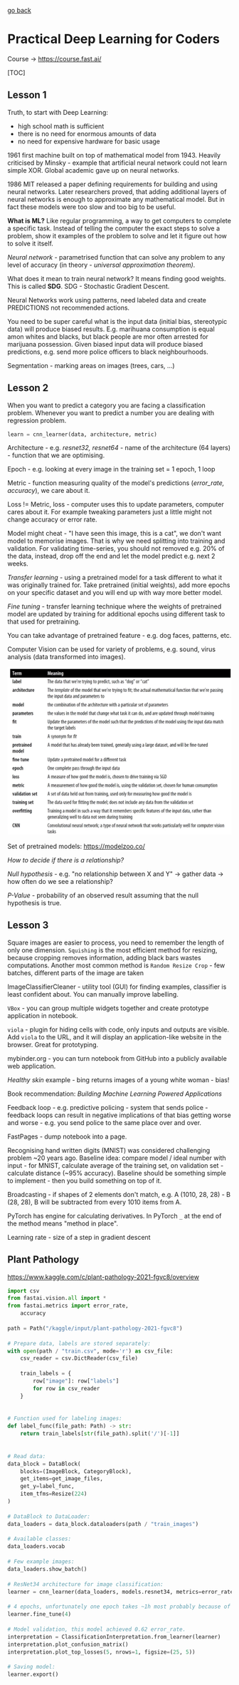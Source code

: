 [go back](https://github.com/pkardas/learning)

# Practical Deep Learning for Coders

Course -> https://course.fast.ai/

[TOC]

## Lesson 1

Truth, to start with Deep Learning:

- high school math is sufficient
- there is no need for enormous amounts of data
- no need for expensive hardware for basic usage

1961 first machine built on top of mathematical model from 1943. Heavily criticised by Minsky - example that artificial
neural network could not learn simple XOR. Global academic gave up on neural networks.

1986 MIT released a paper defining requirements for building and using neural networks. Later researchers proved, that
adding additional layers of neural networks is enough to approximate any mathematical model. But in fact these models
were too slow and too big to be useful.

**What is ML?** Like regular programming, a way to get computers to complete a specific task. Instead of telling the
computer the exact steps to solve a problem, show it examples of the problem to solve and let it figure out how to solve
it itself.

*Neural network* - parametrised function that can solve any problem to any level of accuracy (in theory - *universal
approximation theorem)*.

What does it mean to train neural network? It means finding good weights. This is called **SDG**. SDG - Stochastic
Gradient Descent.

Neural Networks work using patterns, need labeled data and create PREDICTIONS not recommended actions.

You need to be super careful what is the input data (initial bias, stereotypic data) will produce biased results. E.g.
marihuana consumption is equal amon whites and blacks, but black people are mor often arrested for marijuana possession.
Given biased input data will produce biased predictions, e.g. send more police officers to black neighbourhoods.

Segmentation - marking areas on images (trees, cars, ...)

## Lesson 2

When you want to predict a category you are facing a classification problem. Whenever you want to predict a number you
are dealing with regression problem.

```python
learn = cnn_learner(data, architecture, metric)
```

Architecture - e.g. *resnet32, resnet64* - name of the architecture (64 layers) - function that we are optimising.

Epoch - e.g. looking at every image in the training set = 1 epoch, 1 loop

Metric - function measuring quality of the model's predictions (*error_rate, accuracy*), we care about it.

Loss != Metric, loss - computer uses this to update parameters, computer cares about it. For example tweaking parameters
just a little might not change accuracy or error rate.

Model might cheat - "I have seen this image, this is a cat", we don't want model to memorise images. That is why we need
splitting into training and validation. For validating time-series, you should not removed e.g. 20% of the data, instead,
drop off the end and let the model predict e.g. next 2 weeks.

*Transfer learning* - using a pretrained model for a task different to what it was originally trained for. Take
pretrained (initial weights), add more epochs on your specific dataset and you will end up with way more better model.

*Fine tuning* - transfer learning technique where the weights of pretrained model are updated by training for additional
epochs using different task to that used for pretraining.

You can take advantage of pretrained feature - e.g. dog faces, patterns, etc.

Computer Vision can be used for variety of problems, e.g. sound, virus analysis (data transformed into images).

![fast-ai-1](../_images/fast-ai-1.png)

Set of pretrained models: https://modelzoo.co/

*How to decide if there is a relationship?*

*Null hypothesis* - e.g. "no relationship between X and Y" -> gather data -> how often do we see a relationship?

*P-Value* - probability of an observed result assuming that the null hypothesis is true.

## Lesson 3

Square images are easier to process, you need to remember the length of only one dimension. `Squishing` is the most
efficient method for resizing, because cropping removes information, adding black bars wastes computations. Another most
common method is `Random Resize Crop` - few batches, different parts of the image are taken

ImageClassifierCleaner - utility tool (GUI) for finding examples, classifier is least confident about. You can manually
improve labelling.

`VBox` - you can group multiple widgets together and create prototype application in notebook.

`viola` - plugin for hiding cells with code, only inputs and outputs are visible. Add `viola` to the URL, and it will
display an application-like website in the browser. Great for prototyping.

mybinder.org - you can turn notebook from GitHub into a publicly available web application.

*Healthy skin* example - bing returns images of a young white woman - bias!

Book recommendation: *Building Machine Learning Powered Applications*

Feedback loop - e.g. predictive policing - system that sends police - feedback loops can result in negative implications
of that bias getting worse and worse - e.g. you send police to the same place over and over.

FastPages - dump notebook into a page.

Recognising hand written digits (MNIST) was considered challenging problem ~20 years ago. Baseline idea: compare model /
ideal number with input - for MNIST, calculate average of the training set, on validation set - calculate distance (~95%
accuracy). Baseline should be something simple to implement - then you build something on top of it.

Broadcasting - if shapes of 2 elements don't match, e.g. A (1010, 28, 28) - B (28, 28), B will be subtracted from every
1010 items from A.

PyTorch has engine for calculating derivatives. In PyTorch `_`  at the end of the method means "method in place".

Learning rate - size of a step in gradient descent

## Plant Pathology

https://www.kaggle.com/c/plant-pathology-2021-fgvc8/overview

```python
import csv
from fastai.vision.all import *
from fastai.metrics import error_rate,
    accuracy

path = Path("/kaggle/input/plant-pathology-2021-fgvc8")

# Prepare data, labels are stored separately:
with open(path / "train.csv", mode='r') as csv_file:
    csv_reader = csv.DictReader(csv_file)

    train_labels = {
        row["image"]: row["labels"]
        for row in csv_reader
    }


# Function used for labeling images:
def label_func(file_path: Path) -> str:
    return train_labels[str(file_path).split('/')[-1]]


# Read data:
data_block = DataBlock(
    blocks=(ImageBlock, CategoryBlock),
    get_items=get_image_files,
    get_y=label_func,
    item_tfms=Resize(224)
)

# DataBlock to DataLoader:
data_loaders = data_block.dataloaders(path / "train_images")

# Available classes:
data_loaders.vocab

# Few example images:
data_loaders.show_batch()

# ResNet34 architecture for image classification:
learner = cnn_learner(data_loaders, models.resnet34, metrics=error_rate)

# 4 epochs, unfortunately one epoch takes ~1h most probably because of incorrect use of 'item_tfms' in DataBlock, which disables GPU usage:
learner.fine_tune(4)

# Model validation, this model achieved 0.62 error_rate. 
interpretation = ClassificationInterpretation.from_learner(learner)
interpretation.plot_confusion_matrix()
interpretation.plot_top_losses(5, nrows=1, figsize=(25, 5))

# Saving model:
learner.export()
```

